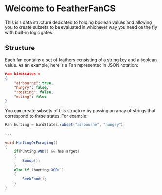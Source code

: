 # Welcome to FeatherFanCS

This is a data structure dedicated to holding boolean values and allowing you to create subsets to be evaluated in whichever way you need on the fly with built-in logic gates.

## Structure

Each fan contains a set of feathers consisting of a string key and a boolean value. As an example, here is a Fan represented in JSON notation:

```json
Fan birdStates =
{
    "airbourne": true,
    "hungry": false,
    "roosting": false,
    "mating": false
}
```

You can create subsets of this structure by passing an array of strings that correspond to these states. For example:

```csharp
Fan hunting = birdStates.subset("airbourne", "hungry");

...

void HuntingOrForaging()
{
    if(hunting.AND() && hasTarget)
    {
        Swoop();
    }
    else if (hunting.XOR())
    {
        SeekFood();
    }
}
```



